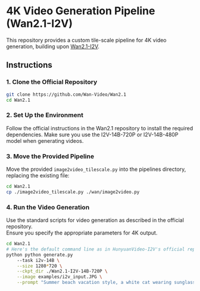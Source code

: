 # 4K Video Generation Pipeline (Wan2.1-I2V)

This repository provides a custom tile-scale pipeline for 4K video generation, building upon [Wan2.1-I2V](https://github.com/Wan-Video/Wan2.1).

## Instructions

### 1. Clone the Official Repository

```bash
git clone https://github.com/Wan-Video/Wan2.1
cd Wan2.1
```

### 2. Set Up the Environment

Follow the official instructions in the Wan2.1 repository to install the required dependencies. Make sure you use the I2V-14B-720P or I2V-14B-480P model when generating videos.

### 3. Move the Provided Pipeline

Move the provided `image2video_tilescale.py` into the pipelines directory, replacing the existing file:

```bash
cd Wan2.1
cp ./image2video_tilescale.py ./wan/image2video.py
```

### 4. Run the Video Generation

Use the standard scripts for video generation as described in the official repository.  
Ensure you specify the appropriate parameters for 4K output.

```bash
cd Wan2.1
# Here's the default command line as in HunyuanVideo-I2V's official repository.
python python generate.py 
    --task i2v-14B \
    --size 1280*720 \
    --ckpt_dir ./Wan2.1-I2V-14B-720P \
    --image examples/i2v_input.JPG \
    --prompt "Summer beach vacation style, a white cat wearing sunglasses sits on a surfboard. \The fluffy-furred feline gazes directly at the camera with a relaxed expression. Blurred beach scenery forms the background featuring crystal-clear waters, distant green hills, and a blue sky dotted with white clouds. The cat assumes a naturally relaxed posture, as if savoring the sea breeze and warm sunlight. A close-up shot highlights the feline's intricate details and the refreshing atmosphere of the seaside."
```